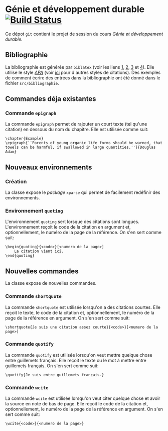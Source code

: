 # Génie et développement durable [![Build Status](https://travis-ci.com/AntoineGagne/genie-developpement-durable.svg?token=z8MuAdp4BiCLDyKa2y46&branch=master)](https://travis-ci.com/AntoineGagne/genie-developpement-durable)

Ce dépot `git` contient le projet de session du cours *Génie et développement durable*.

## Bibliographie

La bibliographie est générée par `biblatex` (voir les liens [1](https://fr.sharelatex.com/learn/Biblatex_bibliography_styles), [2](https://fr.sharelatex.com/blog/2013/07/31/getting-started-with-biblatex.html), [3](https://en.wikibooks.org/wiki/LaTeX/Bibliography_Management) et [4](http://ctan.mirror.rafal.ca/macros/latex/contrib/biblatex/doc/biblatex.pdf)). Elle utilise le style [*APA*](http://www.bibl.ulaval.ca/services/citation-de-sources/style-apa) (voir [ici](http://www.bibl.ulaval.ca/aide-a-la-recherche/documents-d-aide-a-la-redaction/citer-vos-sources) pour d'autres styles de citations). Des exemples de comment écrire des entrées dans la bibliographie ont été donné dans le fichier `src/bibliographie`.

## Commandes déja existantes

### Commande `epigraph`

La commande `epigraph` permet de rajouter un court texte (tel qu'une citation) en dessous du nom du chapitre. Elle est utilisée comme suit:

```TeX
\chapter{Example}
\epigraph{``Parents of young organic life forms should be warned, that towels can be harmful, if swallowed in large quantities.''}{Douglas Adam} 
```

## Nouveaux environnements

### Création

La classe expose le *package* `xparse` qui permet de facilement redéfinir des environnements.

### Environnement `quoting`

L'environnement `quoting` sert lorsque des citations sont longues. L'environnement reçoit le code de la citation en argument et, optionnellement, le numéro de la page de la référence. On s'en sert comme suit:

```TeX
\begin{quoting}{<code>}[<numero de la page>]
    La citation vient ici.
\end{quoting}
```

## Nouvelles commandes

La classe expose de nouvelles commandes.

### Commande `shortquote`

La commande `shortquote` est utilisée lorsqu'on a des citations courtes. Elle reçoit le texte, le code de la citation et, optionnellement, le numéro de la page de la référence en argument. On s'en sert comme suit:

```TeX
\shortquote{Je suis une citation assez courte}{<code>}[<numero de la page>]
```

### Commande `quotify`

La commande `quotify` est utilisée lorsqu'on veut mettre quelque chose entre guillemets français. Elle reçoit le texte ou le mot à mettre entre guillemets français. On s'en sert comme suit:

```TeX
\quotify{Je suis entre guillemets français.}
```

### Commande `wcite`

La commande `wcite` est utilisée lorsqu'on veut citer quelque chose et avoir la source en note de bas de page. Elle reçoit le code de la citation et, optionnellement, le numéro de la page de la référence en argument. On s'en sert comme suit:

```TeX
\wcite{<code>}{<numero de la page>}
```
